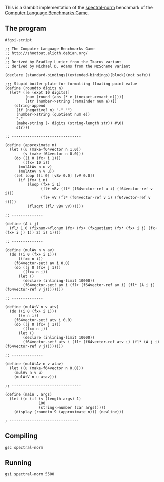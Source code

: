 This is a Gambit implementation of the
[spectral-norm](http://shootout.alioth.debian.org/gp4sandbox/benchmark.php?test=spectralnorm&lang=all)
benchmark of the [Computer Language Benchmarks
Game](Programming_language_shootout "wikilink").

## The program

    #!gsi-script
    
    ;; The Computer Language Benchmarks Game
    ;; http://shootout.alioth.debian.org/
    ;;
    ;; Derived by Bradley Lucier from the Ikarus variant
    ;; derived by Michael D. Adams from the MzScheme variant
    
    (declare (standard-bindings)(extended-bindings)(block)(not safe))
    
    ;;; Stupid boiler-plate for formatting floating point value
    (define (roundto digits n)
      (let* ([e (expt 10 digits)]
             [num (round (abs (* e (inexact->exact n))))]
             [str (number->string (remainder num e))])
        (string-append
         (if (negative? n) "-" "")
         (number->string (quotient num e))
         "."
         (make-string (- digits (string-length str)) #\0)
         str)))
    
    ;; -------------------------------
    
    (define (approximate n)
      (let ((u (make-f64vector n 1.0))
            (v (make-f64vector n 0.0)))
        (do ((i 0 (fx+ i 1)))
            ((fx= 10 i))
          (mulAtAv n u v)
          (mulAtAv n v u))
        (let loop ([i 0] [vBv 0.0] [vV 0.0])
          (if (fx< i n)
              (loop (fx+ i 1)
                    (fl+ vBv (fl* (f64vector-ref u i) (f64vector-ref v i)))
                    (fl+ vV (fl* (f64vector-ref v i) (f64vector-ref v i))))
              (flsqrt (fl/ vBv vV))))))
    
    ;; --------------
    
    (define (A i j)
      (fl/ 1.0 (fixnum->flonum (fx+ (fx+ (fxquotient (fx* (fx+ i j) (fx+ (fx+ i j) 1)) 2) i) 1))))
    
    ;; --------------
    
    (define (mulAv n v av)
      (do ((i 0 (fx+ i 1)))
          ((fx= n i))
        (f64vector-set! av i 0.0)
        (do ((j 0 (fx+ j 1)))
            ((fx= n j))
          (let ()
            (declare (inlining-limit 10000))
            (f64vector-set! av i (fl+ (f64vector-ref av i) (fl* (A i j) (f64vector-ref v j))))))))
    
    ;; --------------
    
    (define (mulAtV n v atv)
      (do ((i 0 (fx+ i 1)))
          ((= n i))
        (f64vector-set! atv i 0.0)
        (do ((j 0 (fx+ j 1)))
            ((fx= n j))
          (let ()
            (declare (inlining-limit 10000))
            (f64vector-set! atv i (fl+ (f64vector-ref atv i) (fl* (A j i) (f64vector-ref v j))))))))
    
    ;; --------------
    
    (define (mulAtAv n v atav) 
      (let ((u (make-f64vector n 0.0)))
        (mulAv n v u)
        (mulAtV n u atav)))
    
    ;; -------------------------------
    
    (define (main . args)
      (let ((n (if (< (length args) 1)
                   100
                   (string->number (car args)))))
        (display (roundto 9 (approximate n))) (newline)))
    
    ; -------------------------------

## Compiling

    gsc spectral-norm

## Running

    gsi spectral-norm 5500
